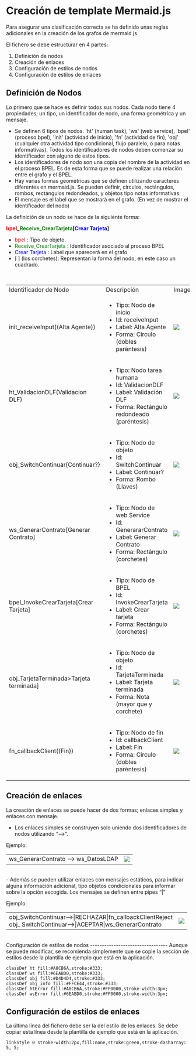 Creaci&oacute;n de template Mermaid.js
==============================
 
Para asegurar una clasificación correcta se ha definido unas reglas adicionales en la creación de los grafos de mermaid.js
 
El fichero se debe estructurar en 4 partes:

1.	Definición de nodos
2.	Creación de enlaces
3.	Configuración de estilos de nodos
4.	Configuración de estilos de enlaces

Definici&oacute;n de Nodos
-------------------

Lo primero que se hace es definir todos sus nodos. Cada nodo tiene 4 propiedades; un tipo, un identificador de nodo, una forma geométrica y un mensaje.

- Se definen 6 tipos de nodos. \'ht\' (human task), \'ws\' (web service), \'bpel\' (proceso bpel), \'init\' (actividad de inicio), \'fn\' (actividad de fin), \'obj\' (cualquier otra actividad tipo condicional, flujo paralelo, o para notas informativas). Todos los identificadores de nodos deben comenzar su identificador con alguno de estos tipos.
- Los identificadores de nodo son una copia del nombre de la actividad en el proceso BPEL. Es de esta forma que se puede realizar una relación entre el grafo y el BPEL. 
- Hay varias formas geométricas que se definen utilizando caracteres diferentes en mermaid.js. Se pueden definir, círculos, rectángulos, rombos, rectángulos redondeados, y objetos tipo notas informativas.
- El mensaje es el label que se mostrará en el grafo. (En vez de mostrar el identificador del nodo)

La definición de un nodo se hace de la siguiente forma:


<b><font color="red">bpel</font>_<font color="green">Receive_CrearTarjeta</font>[<font color="blue">Crear Tarjeta</font>]</b>

-	<font color="red">bpel</font> : Tipo de objeto.
-	<font color="green">Receive_CrearTarjeta</font> : Identificador asociado al proceso BPEL
-	<font color="blue">Crear Tarjeta</font> : Label que aparecerá en el grafo
-	\[  \] (los corchetes): Representan la forma del nodo, en este caso un cuadrado.


<br/>

<table>
    <tr>
        <td>Identificador de Nodo</td>
        <td>Descripción</td>
        <td>Imagen</td>
    </tr>
    <tr>
        <td>init_receiveInput((Alta Agente))</td>
        <td>
            <ul>
                <li>Tipo: Nodo de inicio</li>
                <li>Id: receiveInput</li>
                <li>Label: Alta Agente</li>
                <li>Forma: Circulo (dobles paréntesis)</li>
            </ul>
        </td>
        <td><img src="/images/init_node.png"/></td>
    </tr>
    <tr>
        <td>ht_ValidacionDLF(Validacion DLF)</td>
        <td>
            <ul>
                <li>Tipo: Nodo tarea humana</li>
                <li>Id: ValidacionDLF</li>
                <li>Label: Validación DLF</li>
                <li>Forma: Rectángulo redondeado  (paréntesis)</li>
             </ul>
        </td>
        <td><img src="/images/ht_node.png"/></td>
    </tr>
    <tr>
        <td>obj_SwitchContinuar{Continuar?}</td>
        <td>
            <ul>
                <li>Tipo: Nodo de objeto</li>
                <li>Id: SwitchContinuar</li>
                <li>Label: Continuar?</li>
                <li>Forma: Rombo (Llaves)</li>
             </ul>
        </td>
        <td><img src="/images/cond_node.png"/></td>
    </tr>
    <tr>
        <td>ws_GenerarContrato[Generar Contrato]</td>
        <td>
            <ul>
                <li>Tipo: Nodo de web Service</li>
                <li>Id: GenerararContrato</li>
                <li>Label: Generar Contrato</li>
                <li>Forma: Rectángulo (corchetes)</li>
             </ul>
        </td>
        <td><img src="/images/ws_node.png"/></td>
    </tr>
    <tr>
        <td>bpel_InvokeCrearTarjeta[Crear Tarjeta]</td>
        <td>
            <ul>
                <li>Tipo: Nodo de BPEL</li>
                <li>Id: InvokeCrearTarjeta</li>
                <li>Label: Crear tarjeta</li>
                <li>Forma: Rectángulo (corchetes)</li>
             </ul>
        </td>
        <td><img src="/images/bpel_node.png"/></td>
    </tr>
    <tr>
        <td>obj_TarjetaTerminada>Tarjeta terminada]</td>
        <td>
            <ul>
                <li>Tipo: Nodo de objeto</li>
                <li>Id: TarjetaTerminada</li>
                <li>Label: Tarjeta terminada</li>
                <li>Forma: Nota (mayor que y corchete)</li>
             </ul>
        </td>
        <td><img src="/images/info_node.png"/></td>
    </tr>
    <tr>
        <td>fn_callbackClient((Fin))</td>
        <td>
            <ul>
                <li>Tipo: Nodo de fin</li>
                <li>Id: callbackClient</li>
                <li>Label: Fin</li>
                <li>Forma: Circulo (dobles paréntesis)</li>
             </ul>
        </td>
        <td><img src="/images/fn_node.png"/></td>
    </tr>
</table>

Creaci&oacute;n de enlaces
-------------------

La creación de enlaces se puede hacer de dos formas; enlaces simples y enlaces con mensaje.

- Los enlaces simples se construyen solo uniendo dos identificadores de nodos utilizando “-->”.


Ejemplo:

<table>
    <tr>
        <td>ws_GenerarContrato --> ws_DatosLDAP</td>
        <td><img src="/images/simple_link.png"/></td>
    </tr>
</table>
<br/>
- Además se pueden utilizar enlaces con mensajes estáticos, para indicar alguna información adicional, tipo objetos condicionales para informar sobre la opción escogida. Los mensajes se definen entre pipes “|”


Ejemplo:

<table>
    <tr>
        <td>obj_SwitchContinuar-->|RECHAZAR|fn_callbackClientReject<br/>obj_ SwitchContinuar-->|ACEPTAR|ws_GenerarContrato</td>
        <td><img src="/images/cond_link.png"/></td>
    </tr>
</table>
<br/>
Configuraci&oacute;n de estilos de nodos
---------------------------------
Aunque se puede modificar, se recomienda simplemente que se copie la sección de estilos desde la plantilla de ejemplo que está en la aplicación.

    classDef ht fill:#A8CB6A,stroke:#333;
    classDef ws fill:#6EABD0,stroke:#333;
    classDef obj fill:#D4D4D4,stroke:#333;
    classDef obj_info fill:#FFCE44,stroke:#333;
    classDef htError fill:#A8CB6A,stroke:#FF0000,stroke-width:3px;
    classDef wsError fill:#6EABD0,stroke:#FF0000,stroke-width:3px;

Configuración de estilos de enlaces
-----------------------------------
La última línea del fichero debe ser la del estilo de los enlaces. Se debe copiar esta línea desde la plantilla de ejemplo que está en la aplicación.

    linkStyle 0 stroke-width:2px,fill:none,stroke:green,stroke-dasharray: 5, 5;





